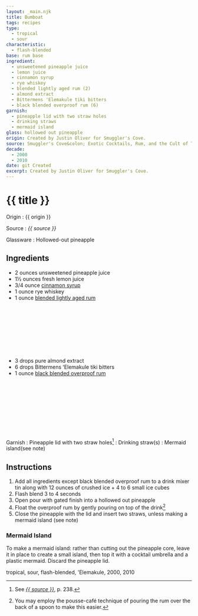 ```yaml
---
layout: _main.njk
title: Bumboat
tags: recipes
type:
  - tropical
  - sour
characteristic:
  - flash-blended
base: rum base
ingredient:
  - unsweetened pineapple juice
  - lemon juice
  - cinnamon syrup
  - rye whiskey
  - blended lightly aged rum (2)
  - almond extract
  - Bittermens 'Elemakule tiki bitters
  - black blended overproof rum (6)
garnish:
  - pineapple lid with two straw holes
  - drinking straws
  - mermaid island
glass: hollowed out pineapple
origin: Created by Justin Oliver for Smuggler's Cove.
source: Smuggler's Cove&colon; Exotic Cocktails, Rum, and the Cult of Tiki
decade:
  - 2000
  - 2010
date: git Created
excerpt: Created by Justin Oliver for Smuggler's Cove.
---
```

<!-- markdownlint-disable MD025 -->
# {{ title }}
<!-- markdownlint-enable MD025 -->

Origin
  : {{ origin }}

Source
  : <cite><span data-pagefind-filter="Source">{{ source }}</span></cite>

Glassware
  : <span data-pagefind-filter="Glassware">Hollowed-out pineapple</span>

## Ingredients

* 2 ounces unsweetened pineapple juice
* 1&frac12; ounces fresh lemon juice
* 3/4 ounce [cinnamon syrup](/mixes/cinnamon-syrup)
* 1 ounce rye whiskey
* 1 ounce [blended lightly aged rum](/rums/04-rum-blended-lightly-aged/)<icon-l space="1em" label="(2)" class="bigger"><span class="with-icon"><svg class="icon"><use href="/assets/images/icons/circle-2.svg#circle-2"></use></svg></span></icon-l>
* 3 drops pure almond extract
* 6 drops Bittermens <span lang="haw">ʻElemakule</span> tiki bitters
* 1 ounce [black blended overproof rum](/rums/12-rum-black-blended-overproof/)<icon-l space="1em" label="(6)" class="bigger"><span class="with-icon"><svg class="icon"><use href="/assets/images/icons/circle-6.svg#circle-6"></use></svg></span></icon-l>

Garnish
  : <span data-pagefind-filter="Garnish">Pineapple lid with two straw holes</span>[^1]
  : <span data-pagefind-filter="Garnish">Drinking straw(s)</span>
  : <span data-pagefind-filter="Garnish">Mermaid island</span>(see note)

[^1]: See <cite><a href="https://www.smugglerscovesf.com/store/smugglers-cove-exotic-cocktails-rum-and-the-cult-of-tiki-signed" target="_blank" rel="external noopener"><span data-pagefind-filter="Source">{{ source }}</span></a></cite>, p. 238.

## Instructions

  1. Add all ingredients except black blended overproof rum to a drink mixer tin along with 12 ounces of crushed ice + 4 to 6 small ice cubes
  2. Flash blend 3 to 4 seconds
  3. Open pour with gated finish into a hollowed out pineapple
  4. Float the overproof rum by gently pouring on top of the drink[^2]
  5. Close the pineapple with the lid and insert two straws, unless making a mermaid island (see note)

[^2]: You may employ the pousse-café technique of pouring the rum over the back of a spoon to make this easier.

<tiki-callout type="tip">

### Mermaid Island

  To make a mermaid island: rather than cutting out the pineapple core, leave it in place to create a small island, then top it with a cocktail umbrella and a plastic mermaid. Discard the pineapple lid.

</tiki-callout>

<div
  class="sr-only"
  data-cat[0]="Drink"
  data-type[0]="Tropical"
  data-type[1]="Sour"
  data-char[0]="Flash-blended"
  data-base[0]="Rum/Cane spirits"
  data-ingredient[0]="Pineapple juice, unsweetened"
  data-ingredient[1]="Lemon juice"
  data-ingredient[2]="Cinnamon syrup"
  data-ingredient[3]="Whiskey, rye"
  data-ingredient[4]="Blended lightly aged rum [2]"
  data-ingredient[5]="Almond extract"
  data-ingredient[6]="Bittermens ʻElemakule tiki bitters"
  data-ingredient[7]="Black blended overproof rum [6]"
  data-pantry[0]="Almond extract"
  data-pantry[1]="Pineapple"
  data-juice[0]="Pineapple juice, unsweetened"
  data-juice[1]="Lemon juice"
  data-syrup[0]="Cinnamon syrup"
  data-bitters[0]="Bittermens ʻElemakule tiki bitters"
  data-liquor[0]="Whiskey, rye"
  data-liquor[1]="Blended lightly aged rum [2]"
  data-liquor[2]="Black blended overproof rum [6]"
  data-origin[0]="Justin Oliver"
  data-glass[0]="Pineapple"
  data-decade[0]="2000"
  data-decade[1]="2010"
  data-pagefind-filter="
    Category[data-cat[0]],
    Type[data-type[0]],
    Type[data-type[1]],
    Characteristic[data-char[0]],
    Base[data-base[0]],
    Ingredient[data-ingredient[0]],
    Ingredient[data-ingredient[1]],
    Ingredient[data-ingredient[2]],
    Ingredient[data-ingredient[3]],
    Ingredient[data-ingredient[4]],
    Ingredient[data-ingredient[5]],
    Ingredient[data-ingredient[6]],
    Ingredient[data-ingredient[7]],
    Pantry[data-pantry[0]],
    Pantry[data-pantry[1]],
    Juice[data-juice[0]],
    Juice[data-juice[1]],
    Syrup[data-syrup[0]],
    Bitters[data-bitters[0]],
    Liquor[data-liquor[0]],
    Liquor[data-liquor[1]],
    Liquor[data-liquor[2]],
    Origin[data-origin[0]],
    Glassware[data-glass[0]],
    Decade[data-decade[0]],
    Decade[data-decade[1]]
  "
>
</div>

<div class="keywords" aria-hidden>tropical, sour, flash-blended, 'Elemakule, 2000, 2010</div>
